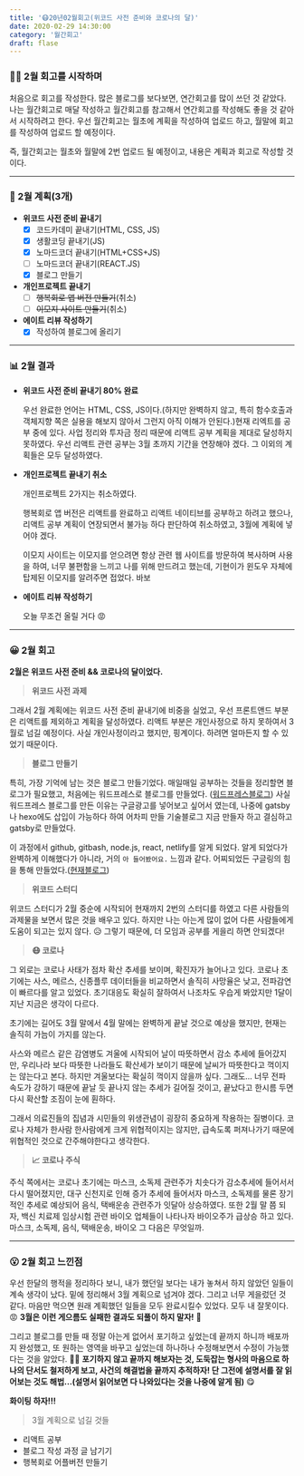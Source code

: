 ```yaml
---
title: '😷20년02월회고(위코드 사전 준비와 코로나의 달)'
date: 2020-02-29 14:30:00
category: '월간회고'
draft: flase
---
```


### 🏋️‍♀️ 2월 회고를 시작하며

처음으로 회고를 작성한다. 많은 블로그를 보다보면, 연간회고를 많이 쓰던 것 같았다. 나는 월간회고로 매달 작성하고 월간회고를 참고해서 연간회고를 작성해도 좋을 것 같아서 시작하려고 한다. 우선 월간회고는 월초에 계획을 작성하여 업로드 하고, 월말에 회고를 작성하여 업로드 할 예정이다.

즉, 월간회고는 월초와 월말에 2번 업로드 될 예정이고, 내용은 계획과 회고로 작성할 것 이다.

---

### 📅 2월 계획(3개)

- **위코드 사전 준비 끝내기**
  - [x] 코드카데미 끝내기(HTML, CSS, JS)
  - [x] 생활코딩 끝내기(JS)
  - [x] 노마드코더 끝내기(HTML+CSS+JS)
  - [ ] 노마드코더 끝내기(REACT.JS)
  - [x] 블로그 만들기
- **개인프로젝트 끝내기**
  - [ ] ~~행복회로 앱 버전 만들기~~(취소)
  - [ ] ~~이모지 사이트 만들기~~(취소)
- **에이트 리뷰 작성하기**
  - [x] 작성하여 블로그에 올리기

---

### 📊 2월 결과

- **위코드 사전 준비 끝내기 80% 완료**

  우선 완료한 언어는 HTML, CSS, JS이다.(하지만 완벽하지 않고, 특히 함수호출과 객체지향 쪽은 실용을 해보지 않아서 그런지 아직 이해가 안된다.)현재 리엑트를 공부 중에 있다. 사업 정리와 투자금 정리 때문에 리액트 공부 계획을 제대로 달성하지 못하였다. 우선 리액트 관련 공부는 3월 초까지 기간을 연장해야 겠다. 그 이외의 계획들은 모두 달성하였다.

- **개인프로젝트 끝내기 취소**

  개인프로젝트 2가지는 취소하였다. 

  행복회로 앱 버전은 리액트를 완료하고 리액트 네이티브를 공부하고 하려고 했으나, 리액트 공부 계획이 연장되면서 불가능 하다 판단하여 취소하였고, 3월에 계획에 넣어야 겠다.

  이모지 사이트는 이모지를 얻으려면 항상 관련 웹 사이트를 방문하여 복사하며 사용을 하여, 너무 불편함을 느끼고 나를 위해 만드려고 했는데, 기현이가 윈도우 자체에 탑제된 이모지를 알려주면 접었다. 바보 

- **에이트 리뷰 작성하기**

  오늘 무조건 올릴 거다 😡

---

### 😀 2월 회고

**2월은 위코드 사전 준비 && 코로나의 달이었다.**

> **위코드 사전 과제**

그래서 2월 계획에는 위코드 사전 준비 끝내기에 비중을 실었고, 우선 프론트앤드 부분은 리액트를 제외하고 계획을 달성하였다. 리액트 부분은 개인사정으로 하지 못하여서 3월로 넘길 예정이다. 사실 개인사정이라고 했지만, 핑계이다. 하려면 얼마든지 할 수 있었기 때문이다.

> **블로그 만들기**

특히, 가장 기억에 남는 것은 블로그 만들기었다. 매일매일 공부하는 것들을 정리할면 블로그가 필요했고, 처음에는 워드프레스로 블로그를 만들었다. ([워드프레스블로그](https://oneiron381994835.wordpress.com/)) 사실 워드프레스 블로그를 만든 이유는 구글광고를 넣어보고 싶어서 였는데, 나중에 gatsby나 hexo에도 삽입이 가능하다 하여 어차피 만들 기술블로그 지금 만들자 하고 결심하고 gatsby로 만들었다.

이 과정에서 github, gitbash, node.js, react, netlify를 알게 되었다. 알게 되었다가 완벽하게 이해했다가 아니라, 거의 `아 들어봤어요.` 느낌과 같다. 어찌되었든 구글링의 힘을 통해 만들었다.([현재블로그](https://one-iron.netlify.com/))

> **위코드 스터디**

위코드 스터디가 2월 중순에 시작되어 현재까지 2번의 스터디를 하였고 다른 사람들의 과제물을 보면서 많은 것을 배우고 있다. 하지만 나는 아는게 많이 없어 다른 사람들에게 도움이 되고는 있지 않다. 😥 그렇기 때문에, 더 모임과 공부를 게을리 하면 안되겠다!

> **😷 코로나**

그 외로는 코로나 사태가 점차 확산 추세를 보이며, 확진자가 늘어나고 있다. 코로나 초기에는 사스, 메르스, 신종플루 데이터들을 비교하면서 솔직히 사망율은 낮고, 전파감연이 빠르다를 알고 있었다. 초기대응도 확실히 잘하여서 나조차도 우습게 봐았지만 1달이 지난 지금은 생각이 다르다.

초기에는 길어도 3월 말에서 4월 말에는 완벽하게 끝날 것으로 예상을 했지만, 현재는 솔직히 가늠이 가지를 않는다. 

사스와 메르스 같은 감염병도 겨울에 시작되어 날이 따뜻하면서 감소 추세에 들어갔지만, 우리나라 보다 따뜻한 나라들도 확산세가 보이기 때문에 날씨가 따뜻한다고 꺽이지는 않는다고 본다. 하지만 겨울보다는 확실히 꺽이지 않을까 싶다. 그래도... 너무 전파 속도가 강하기 때문에 끝날 듯 끝나지 않는 추세가 길어질 것이고, 끝났다고 한시름 두면 다시 확산할 조짐이 눈에 훤하다.

그래서 의료진들의 집념과 시민들의 위생관념이 굉장히 중요하게 작용하는 질병이다. 코로나 자체가 한사람 한사람에게 크게 위협적이지는 않지만, 급속도록 퍼져나가기 때문에 위협적인 것으로 간주해야한다고 생각한다.

> **📈 코로나 주식**

주식 쪽에서는 코로나 초기에는 마스크, 소독제 관련주가 치솟다가 감소추세에 들어서서 다시 떨어졌지만, 대구 신천지로 인해 증가 추세에 들어서자 마스크, 소독제를 물론 장기적인 추세로 예상되어 음식, 택배운송 관련주가 잇달아 상승하였다. 또한 2월 말 쯤 되자, 백신 치료제 임상시험 관련 바이오 업체들이 나타나자 바이오주가 급상승 하고 있다. 마스크, 소독제, 음식, 택배운송, 바이오 그 다음은 무엇일까.

---

### 😮 2월 회고 느낀점

우선 한달의 행적을 정리하다 보니, 내가 했던일 보다는 내가 놓쳐서 하지 않았던 일들이 계속 생각이 났다. 밑에 정리해서 3월 계획으로 넘겨야 겠다. 그리고 너무 게을렀던 것 같다. 마음만 먹으면 원래 계획했던 일들을 모두 완료시킬수 있었다. 모두 내 잘못이다. 😡 **3월은 이런 게으름도 실패한 결과도 되풀이 하지 말자!** 🤬

그리고 블로그를 만들 때 정말 아는게 없어서 포기하고 싶었는데 끝까지 하니까 배포까지 완성했고, 또 원하는 영역을 바꾸고 싶었는데 하나하나 수정해보면서 수정이 가능했다는 것을 알았다. 👮‍♂️ **포기하지 않고 끝까지 해보자는 것, 도둑잡는 형사의 마음으로 하나의 단서도 철저하게 보고, 사건의 해결법을 끝까지 추적하자! 단 그전에 설명서를 잘 읽어보는 것도 해법...(설명서 읽어보면 다 나와있다는 것을 나중에 알게 됨)** 😋

**화이팅 하자!!!**

> 3월 계획으로 넘길 것들

- 리액트 공부
- 블로그 작성 과정 글 남기기
- 행복회로 어플버전 만들기